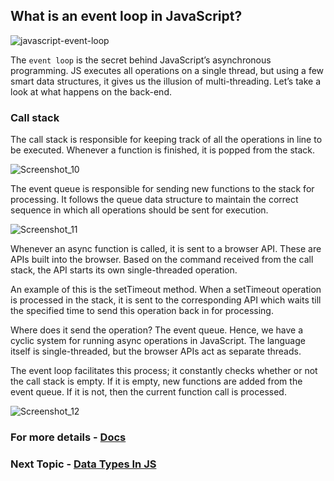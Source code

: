 ## What is an event loop in JavaScript? 
![javascript-event-loop](https://user-images.githubusercontent.com/100460788/233776906-dc41f5b2-8242-4ca2-94b8-b9756100822e.png)

The `event loop` is the secret behind JavaScript’s asynchronous programming. JS executes all operations on a single thread, but using a few smart data structures, it gives us the illusion of multi-threading. Let’s take a look at what happens on the back-end.


### Call stack

The call stack is responsible for keeping track of all the operations in line to be executed. Whenever a function is finished, it is popped from the stack.

![Screenshot_10](https://user-images.githubusercontent.com/100460788/233777065-e1dcb823-ff10-493a-a709-764bcfadd940.png)

The event queue is responsible for sending new functions to the stack for processing. It follows the queue data structure to maintain the correct sequence in which all operations should be sent for execution.

![Screenshot_11](https://user-images.githubusercontent.com/100460788/233777083-433a6106-4872-4ea2-a8ca-b067d24adc6d.png)

Whenever an async function is called, it is sent to a browser API. These are APIs built into the browser. Based on the command received from the call stack, the API starts its own single-threaded operation.

An example of this is the setTimeout method. When a setTimeout operation is processed in the stack, it is sent to the corresponding API which waits till the specified time to send this operation back in for processing.

Where does it send the operation? The event queue. Hence, we have a cyclic system for running async operations in JavaScript. The language itself is single-threaded, but the browser APIs act as separate threads.

The event loop facilitates this process; it constantly checks whether or not the call stack is empty. If it is empty, new functions are added from the event queue. If it is not, then the current function call is processed.

![Screenshot_12](https://user-images.githubusercontent.com/100460788/233777102-2d859d08-1f69-4045-a7e0-19a843a9a2e0.png)


### For more details - [Docs](https://www.geeksforgeeks.org/what-is-an-event-loop-in-javascript/)

### Next Topic - [Data Types In JS](https://github.com/piyush-agrawal6/Javascript-Interview-Questions/tree/master/b-DataTypes)
